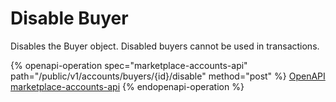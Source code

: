 # Disable Buyer

Disables the Buyer object. Disabled buyers cannot be used in transactions.

{% openapi-operation spec="marketplace-accounts-api" path="/public/v1/accounts/buyers/{id}/disable" method="post" %}
[OpenAPI marketplace-accounts-api](https://api.platform.softwareone.com/public/v1/accounts/openapi.json)
{% endopenapi-operation %}
